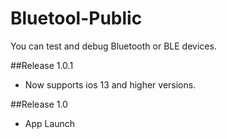 # Bluetool-Public

You can test and debug Bluetooth or BLE devices.

##Release 1.0.1
- Now supports ios 13 and higher versions.

##Release 1.0
- App Launch
